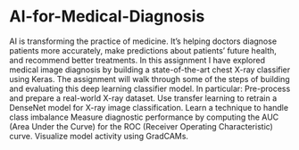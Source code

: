 # AI-for-Medical-Diagnosis
AI is transforming the practice of medicine. It’s helping doctors diagnose patients more accurately, make predictions about patients’ future health, and recommend better treatments.
In this assignment I have explored medical image diagnosis by building a state-of-the-art chest X-ray classifier using Keras.
The assignment will walk through some of the steps of building and evaluating this deep learning classifier model. 
In particular:
Pre-process and prepare a real-world X-ray dataset.
Use transfer learning to retrain a DenseNet model for X-ray image classification.
Learn a technique to handle class imbalance
Measure diagnostic performance by computing the AUC (Area Under the Curve) for the ROC (Receiver Operating Characteristic) curve.
Visualize model activity using GradCAMs.
